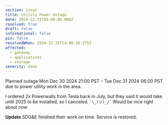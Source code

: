```yaml
---
section: issue
title: Utility Power Outage
date: 2024-12-31T05:00:00.000Z
resolved: true
draft: false
informational: false
pin: false
resolvedWhen: 2024-12-31T14:00:30.275Z
affected:
  - gateway
  - applications
  - storage
severity: down
---
```

Planned outage Mon Dec 30 2024 21:00 PST – Tue Dec 31 2024 06:00 PST due to power utility work in the area.

I ordered 2x Powerwalls from Tesla back in July, but they said it would take until 2025 to be installed, so I canceled. `¯\_(ツ)_/¯` Would be nice right about now

**Update** SDG&E finished their work on time. Service is restored.